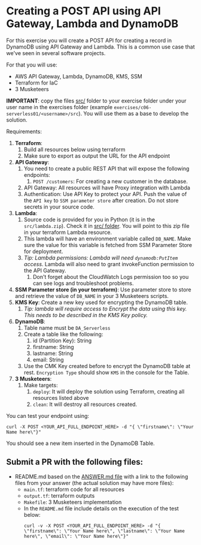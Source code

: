 # Creating a POST API using API Gateway, Lambda and DynamoDB

For this exercise you will create a POST API for creating a record in DynamoDB using API Gateway and Lambda. This is a common use case that we've seen in several software projects.

For that you will use:
- AWS API Gateway, Lambda, DynamoDB, KMS, SSM
- Terraform for IaC
- 3 Musketeers 

**IMPORTANT**: copy the files [src/](./src) folder to your exercise folder under your user name in the exercises folder (example `exercises/c06-serverless01/<username>/src`). You will use them as a base to develop the solution.

Requirements:

1. **Terraform**:
   1. Build all resources below using terraform
   2. Make sure to export as output the URL for the API endpoint
2. **API Gateway**:
   1. You need to create a public REST API that will expose the following endpoints:
      1. `POST /customers`: For creating a new customer in the database.
   2. API Gateway: All resources will have Proxy integration with Lambda
   3. Authentication: Use API Key to protect your API. Push the value of the `API key` to `SSM parameter store` after creation. Do not store secrets in your source code.
3. **Lambda**:
   1. Source code is provided for you in Python (it is in the `src/lambda.zip`). Check it in [src/ folder](./src). You will point to this zip file in your terraform Lambda resource.
   2. This lambda will have an environment variable called `DB_NAME`. Make sure the value for this variable is fetched from SSM Parameter Store for deployment.
   3. *Tip: Lambda permissions: Lambda will need `dynamodb:PutItem` access*. Lambda will also need to grant invokeFunction permission to the API Gateway.
      1. Don't forget about the CloudWatch Logs permission too so you can see logs and troubleshoot problems.
4. **SSM Parameter store (in your terraform)**: Use parameter store to store and retrieve the value of `DB_NAME` in your 3 Musketeers scripts.
5. **KMS Key**: Create a new key used for encrypting the DynamoDB table. 
   1. *Tip: lambda will require access to Encrypt the data using this key. This needs to be described in the KMS Key policy.*
6. **DynamoDB**: 
   1. Table name must be `DA_Serverless`
   2. Create a table like the following:
      1. id (Partition Key): String
      2. firstname: String
      3. lastname: String
      4. email: String
   3. Use the CMK Key created before to encrypt the DynamoDB table at rest. `Encryption Type` should show `KMS` in the console for the Table.
7. **3 Musketeers**:
   1. Make targets:
      1. `deploy`: It will deploy the solution using Terraform, creating all resources listed above
      2. `clean`: It will destroy all resources created.

You can test your endpoint using:
```
curl -X POST <YOUR_API_FULL_ENDPOINT_HERE> -d "{ \"firstname\": \"Your Name here\"}"
```

You should see a new item inserted in the DynamoDB Table.

## Submit a PR with the following files:
- README.md based on the [ANSWER.md file](ANSWER.md) with a link to the following files from your answer (the actual solution may have more files):
    - `main.tf`: terraform code for all resources
    - `output.tf`: terraform outputs
    - `Makefile`: 3 Musketeers implementation
    - In the `README.md` file include details on the execution of the test below:
      ```
      curl -v -X POST <YOUR_API_FULL_ENDPOINT_HERE> -d "{ \"firstname\": \"Your Name here\", \"lastname\": \"Your Name here\", \"email\": \"Your Name here\"}"
      ```
